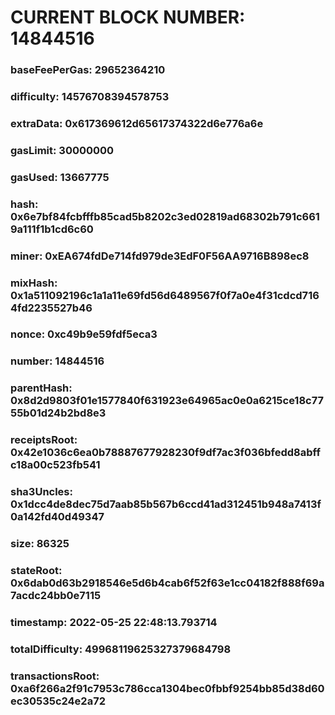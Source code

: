 # CURRENT BLOCK NUMBER: 14844516

### baseFeePerGas: 29652364210
### difficulty: 14576708394578753
### extraData: 0x617369612d65617374322d6e776a6e
### gasLimit: 30000000
### gasUsed: 13667775
### hash: 0x6e7bf84fcbfffb85cad5b8202c3ed02819ad68302b791c6619a111f1b1cd6c60
### miner: 0xEA674fdDe714fd979de3EdF0F56AA9716B898ec8
### mixHash: 0x1a511092196c1a1a11e69fd56d6489567f0f7a0e4f31cdcd7164fd2235527b46
### nonce: 0xc49b9e59fdf5eca3
### number: 14844516
### parentHash: 0x8d2d9803f01e1577840f631923e64965ac0e0a6215ce18c7755b01d24b2bd8e3
### receiptsRoot: 0x42e1036c6ea0b78887677928230f9df7ac3f036bfedd8abffc18a00c523fb541
### sha3Uncles: 0x1dcc4de8dec75d7aab85b567b6ccd41ad312451b948a7413f0a142fd40d49347
### size: 86325
### stateRoot: 0x6dab0d63b2918546e5d6b4cab6f52f63e1cc04182f888f69a7acdc24bb0e7115
### timestamp: 2022-05-25 22:48:13.793714
### totalDifficulty: 49968119625327379684798
### transactionsRoot: 0xa6f266a2f91c7953c786cca1304bec0fbbf9254bb85d38d60ec30535c24e2a72
